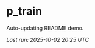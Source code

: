 # p_train

Auto-updating README demo.

<!--START_SECTION:status-->
_Last run: 2025-10-02 20:25 UTC_
<!--END_SECTION:status-->














































































































































































































































































































































































































































































































































































































































































































































































































































































































































